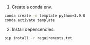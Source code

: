 1. Create a conda env.  
  
```bash
conda create -n template python=3.9.0
conda activate template
```

2. Install depencendies:  
 
```bash
pip install -r requirements.txt
```
